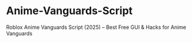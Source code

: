 # Anime-Vanguards-Script
Roblox Anime Vanguards Script (2025) – Best Free GUI &amp; Hacks for Anime Vanguards
